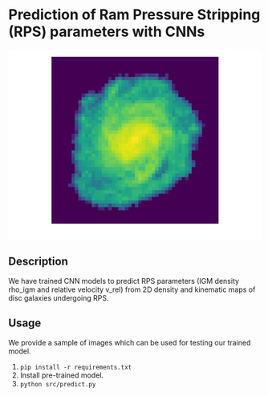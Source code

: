 # Prediction of Ram Pressure Stripping (RPS) parameters with CNNs

![simulated disc galaxy](sample_data/galaxy.png)

## Description

We have trained CNN models to predict RPS parameters (IGM density rho\_igm and relative velocity v\_rel) from 2D density and kinematic maps of disc galaxies undergoing RPS.

## Usage

We provide a sample of images which can be used for testing our trained model. 

1. `pip install -r requirements.txt`
2. Install pre-trained model.
4. `python src/predict.py`
